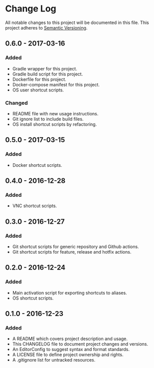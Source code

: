 # Change Log

All notable changes to this project will be documented in this file. This
project adheres to [Semantic Versioning](http://semver.org).

## 0.6.0 - 2017-03-16

### Added

  - Gradle wrapper for this project.
  - Gradle build script for this project.
  - Dockerfile for this project.
  - Docker-compose manifest for this project.
  - OS user shortcut scripts.

### Changed

  - README file with new usage instructions.
  - Git ignore list to include build files.
  - OS install shortcut scripts by refactoring.

## 0.5.0 - 2017-03-15

### Added

  - Docker shortcut scripts.

## 0.4.0 - 2016-12-28

### Added

  - VNC shortcut scripts.

## 0.3.0 - 2016-12-27

### Added

  - Git shortcut scripts for generic repository and Github actions.
  - Git shortcut scripts for feature, release and hotfix actions.

## 0.2.0 - 2016-12-24

### Added

  - Main activation script for exporting shortcuts to aliases.
  - OS shortcut scripts.

## 0.1.0 - 2016-12-23

### Added

  - A README which covers project description and usage.
  - This CHANGELOG file to document project changes and versions.
  - An EditorConfig to suggest syntax and format standards.
  - A LICENSE file to define project ownership and rights.
  - A .gitignore list for untracked resources.
